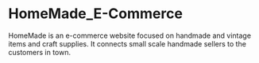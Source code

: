 # HomeMade_E-Commerce
HomeMade is an e-commerce website focused on handmade and vintage items and craft supplies. It connects small scale handmade sellers to the customers in town.
